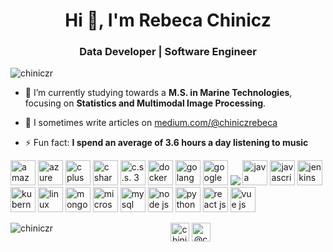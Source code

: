 <h1 align="center">Hi 👋, I'm Rebeca Chinicz</h1>
<h3 align="center">Data Developer | Software Engineer</h3>

<p align="left"> <img src="https://komarev.com/ghpvc/?username=chiniczr" alt="chiniczr" /> </p>

- 🔭 I’m currently studying towards a **M.S. in Marine Technologies**, focusing on **Statistics and Multimodal Image Processing**.

- 📝 I sometimes write articles on [medium.com/@chiniczrebeca](https://medium.com/@chiniczrebeca)

- ⚡ Fun fact: **I spend an average of 3.6 hours a day listening to music**

<p align="left"><img src="https://img.icons8.com/color/48/000000/amazon-web-services.png" alt="amazon web services" width="40" height="40"/> <img src="https://img.icons8.com/color/48/000000/azure-1.png" alt="azure" width="40" height="40"/> <img src="https://img.icons8.com/color/48/000000/c-plus-plus-logo.png" alt="c plus plus" width="40" height="40"/> <img src="https://img.icons8.com/color/48/000000/c-sharp-logo-2.png" alt="c sharp" width="40" height="40"/> <img src="https://img.icons8.com/color/48/000000/css3.png" alt="c.s.s. 3" width="40" height="40"/> <img src="https://img.icons8.com/color/48/000000/docker.png" alt="docker" width="40" height="40"/> <img src="https://img.icons8.com/color/48/000000/golang.png" alt="golang" width="40" height="40"/> <img src="https://img.icons8.com/fluent/48/000000/google-cloud.png" alt="google cloud" width="40" height="40"/> <img src="https://img.icons8.com/color/48/000000/git.png"/> <img src="https://img.icons8.com/color/48/000000/java-coffee-cup-logo.png" alt="java" width="40" height="40"/> <img src="https://img.icons8.com/color/48/000000/javascript.png" alt="javascript" width="40" height="40"/> <img src="https://img.icons8.com/color/48/000000/jenkins.png" alt="jenkins" width="40" height="40"/> <img src="https://img.icons8.com/color/48/000000/kubernetes.png" alt="kubernetes" width="40" height="40"/> <img src="https://img.icons8.com/color/48/000000/linux.png" alt="linux" width="40" height="40"/> <img src="https://img.icons8.com/color/48/000000/mongodb.png" alt="mongo-db" width="40" height="40"/> <img src="https://img.icons8.com/color/48/000000/microsoft-sql-server.png" alt="microsoft sql server" width="40" height="40"/> <img src="https://img.icons8.com/ios-filled/50/000000/mysql-logo.png" alt="mysql" width="40" height="40"/> <img src="https://img.icons8.com/color/48/000000/nodejs.png" alt="node js" width="40" height="40"/> <img src="https://img.icons8.com/color/48/000000/python.png" alt="python" width="40" height="40"/> <img src="https://img.icons8.com/cute-clipart/64/000000/react-native.png" alt="react js" width="40" height="40"/> <img src="https://img.icons8.com/color/48/000000/vue-js.png" alt="vue js" width="40" height="40"/></p><p><img align="left" src="https://github-readme-stats.vercel.app/api/top-langs/?username=chiniczr&layout=compact&hide=html" alt="chiniczr" /></p>

<!--<p>&nbsp;<img align="center" src="https://github-readme-stats.vercel.app/api?username=chiniczr&show_icons=true" alt="chiniczr" /></p>-->

<p align="center">
<!--<a href="https://twitter.com/rchinicz" target="blank"><img align="center" src="https://cdn.jsdelivr.net/npm/simple-icons@3.0.1/icons/twitter.svg" alt="rchinicz" height="30" width="30" /></a>-->
<a href="https://linkedin.com/in/rebeca-c" target="blank"><img align="center" src="https://cdn.jsdelivr.net/npm/simple-icons@3.0.1/icons/linkedin.svg" alt="chiniczrebeca" height="30" width="30" /></a>
<a href="https://medium.com/@chiniczrebeca" target="blank"><img align="center" src="https://cdn.jsdelivr.net/npm/simple-icons@3.0.1/icons/medium.svg" alt="@chiniczrebeca" height="30" width="30" /></a>
</p>
